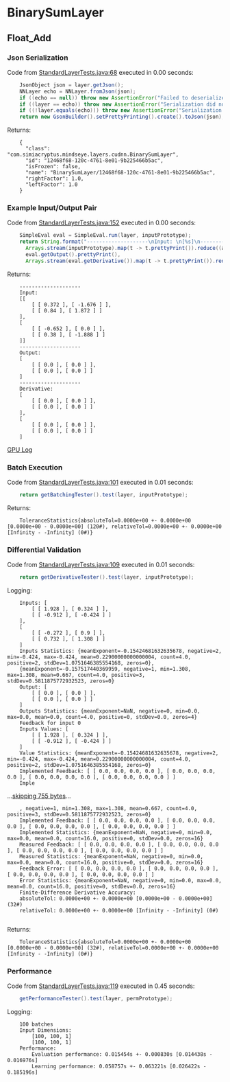 # BinarySumLayer
## Float_Add
### Json Serialization
Code from [StandardLayerTests.java:68](../../../../../../../../src/main/java/com/simiacryptus/mindseye/test/StandardLayerTests.java#L68) executed in 0.00 seconds: 
```java
    JsonObject json = layer.getJson();
    NNLayer echo = NNLayer.fromJson(json);
    if ((echo == null)) throw new AssertionError("Failed to deserialize");
    if ((layer == echo)) throw new AssertionError("Serialization did not copy");
    if ((!layer.equals(echo))) throw new AssertionError("Serialization not equal");
    return new GsonBuilder().setPrettyPrinting().create().toJson(json);
```

Returns: 

```
    {
      "class": "com.simiacryptus.mindseye.layers.cudnn.BinarySumLayer",
      "id": "12468f68-120c-4761-8e01-9b225466b5ac",
      "isFrozen": false,
      "name": "BinarySumLayer/12468f68-120c-4761-8e01-9b225466b5ac",
      "rightFactor": 1.0,
      "leftFactor": 1.0
    }
```



### Example Input/Output Pair
Code from [StandardLayerTests.java:152](../../../../../../../../src/main/java/com/simiacryptus/mindseye/test/StandardLayerTests.java#L152) executed in 0.00 seconds: 
```java
    SimpleEval eval = SimpleEval.run(layer, inputPrototype);
    return String.format("--------------------\nInput: \n[%s]\n--------------------\nOutput: \n%s\n--------------------\nDerivative: \n%s",
      Arrays.stream(inputPrototype).map(t -> t.prettyPrint()).reduce((a, b) -> a + ",\n" + b).get(),
      eval.getOutput().prettyPrint(),
      Arrays.stream(eval.getDerivative()).map(t -> t.prettyPrint()).reduce((a, b) -> a + ",\n" + b).get());
```

Returns: 

```
    --------------------
    Input: 
    [[
    	[ [ 0.372 ], [ -1.676 ] ],
    	[ [ 0.84 ], [ 1.872 ] ]
    ],
    [
    	[ [ -0.652 ], [ 0.0 ] ],
    	[ [ 0.38 ], [ -1.888 ] ]
    ]]
    --------------------
    Output: 
    [
    	[ [ 0.0 ], [ 0.0 ] ],
    	[ [ 0.0 ], [ 0.0 ] ]
    ]
    --------------------
    Derivative: 
    [
    	[ [ 0.0 ], [ 0.0 ] ],
    	[ [ 0.0 ], [ 0.0 ] ]
    ],
    [
    	[ [ 0.0 ], [ 0.0 ] ],
    	[ [ 0.0 ], [ 0.0 ] ]
    ]
```



[GPU Log](etc/cuda.log)

### Batch Execution
Code from [StandardLayerTests.java:101](../../../../../../../../src/main/java/com/simiacryptus/mindseye/test/StandardLayerTests.java#L101) executed in 0.01 seconds: 
```java
    return getBatchingTester().test(layer, inputPrototype);
```

Returns: 

```
    ToleranceStatistics{absoluteTol=0.0000e+00 +- 0.0000e+00 [0.0000e+00 - 0.0000e+00] (120#), relativeTol=0.0000e+00 +- 0.0000e+00 [Infinity - -Infinity] (0#)}
```



### Differential Validation
Code from [StandardLayerTests.java:109](../../../../../../../../src/main/java/com/simiacryptus/mindseye/test/StandardLayerTests.java#L109) executed in 0.01 seconds: 
```java
    return getDerivativeTester().test(layer, inputPrototype);
```
Logging: 
```
    Inputs: [
    	[ [ 1.928 ], [ 0.324 ] ],
    	[ [ -0.912 ], [ -0.424 ] ]
    ],
    [
    	[ [ -0.272 ], [ 0.9 ] ],
    	[ [ 0.732 ], [ 1.308 ] ]
    ]
    Inputs Statistics: {meanExponent=-0.15424681632635678, negative=2, min=-0.424, max=-0.424, mean=0.22900000000000004, count=4.0, positive=2, stdDev=1.0751646385554168, zeros=0},
    {meanExponent=-0.157517440369959, negative=1, min=1.308, max=1.308, mean=0.667, count=4.0, positive=3, stdDev=0.5811875772932523, zeros=0}
    Output: [
    	[ [ 0.0 ], [ 0.0 ] ],
    	[ [ 0.0 ], [ 0.0 ] ]
    ]
    Outputs Statistics: {meanExponent=NaN, negative=0, min=0.0, max=0.0, mean=0.0, count=4.0, positive=0, stdDev=0.0, zeros=4}
    Feedback for input 0
    Inputs Values: [
    	[ [ 1.928 ], [ 0.324 ] ],
    	[ [ -0.912 ], [ -0.424 ] ]
    ]
    Value Statistics: {meanExponent=-0.15424681632635678, negative=2, min=-0.424, max=-0.424, mean=0.22900000000000004, count=4.0, positive=2, stdDev=1.0751646385554168, zeros=0}
    Implemented Feedback: [ [ 0.0, 0.0, 0.0, 0.0 ], [ 0.0, 0.0, 0.0, 0.0 ], [ 0.0, 0.0, 0.0, 0.0 ], [ 0.0, 0.0, 0.0, 0.0 ] ]
    Imple
```
...[skipping 755 bytes](etc/47.txt)...
```
    , negative=1, min=1.308, max=1.308, mean=0.667, count=4.0, positive=3, stdDev=0.5811875772932523, zeros=0}
    Implemented Feedback: [ [ 0.0, 0.0, 0.0, 0.0 ], [ 0.0, 0.0, 0.0, 0.0 ], [ 0.0, 0.0, 0.0, 0.0 ], [ 0.0, 0.0, 0.0, 0.0 ] ]
    Implemented Statistics: {meanExponent=NaN, negative=0, min=0.0, max=0.0, mean=0.0, count=16.0, positive=0, stdDev=0.0, zeros=16}
    Measured Feedback: [ [ 0.0, 0.0, 0.0, 0.0 ], [ 0.0, 0.0, 0.0, 0.0 ], [ 0.0, 0.0, 0.0, 0.0 ], [ 0.0, 0.0, 0.0, 0.0 ] ]
    Measured Statistics: {meanExponent=NaN, negative=0, min=0.0, max=0.0, mean=0.0, count=16.0, positive=0, stdDev=0.0, zeros=16}
    Feedback Error: [ [ 0.0, 0.0, 0.0, 0.0 ], [ 0.0, 0.0, 0.0, 0.0 ], [ 0.0, 0.0, 0.0, 0.0 ], [ 0.0, 0.0, 0.0, 0.0 ] ]
    Error Statistics: {meanExponent=NaN, negative=0, min=0.0, max=0.0, mean=0.0, count=16.0, positive=0, stdDev=0.0, zeros=16}
    Finite-Difference Derivative Accuracy:
    absoluteTol: 0.0000e+00 +- 0.0000e+00 [0.0000e+00 - 0.0000e+00] (32#)
    relativeTol: 0.0000e+00 +- 0.0000e+00 [Infinity - -Infinity] (0#)
    
```

Returns: 

```
    ToleranceStatistics{absoluteTol=0.0000e+00 +- 0.0000e+00 [0.0000e+00 - 0.0000e+00] (32#), relativeTol=0.0000e+00 +- 0.0000e+00 [Infinity - -Infinity] (0#)}
```



### Performance
Code from [StandardLayerTests.java:119](../../../../../../../../src/main/java/com/simiacryptus/mindseye/test/StandardLayerTests.java#L119) executed in 0.45 seconds: 
```java
    getPerformanceTester().test(layer, permPrototype);
```
Logging: 
```
    100 batches
    Input Dimensions:
    	[100, 100, 1]
    	[100, 100, 1]
    Performance:
    	Evaluation performance: 0.015454s +- 0.000830s [0.014438s - 0.016976s]
    	Learning performance: 0.058757s +- 0.063221s [0.026422s - 0.185196s]
    
```


